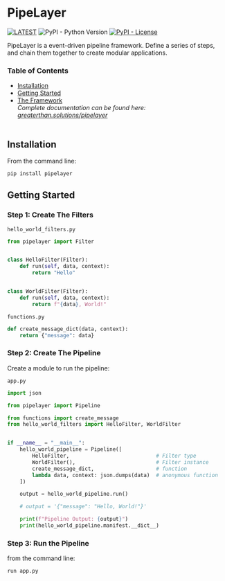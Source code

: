 # PipeLayer

[![LATEST](https://img.shields.io/github/v/release/greater-than/pipelayer?style=for-the-badge&logo=PyPi&logoColor=white)](https://pypi.org/project/pipelayer/)
![PyPI - Python Version](https://img.shields.io/pypi/pyversions/pipelayer?style=for-the-badge&logo=Python&logoColor=white)
[![PyPI - License](https://img.shields.io/pypi/l/pipelayer?style=for-the-badge)](LICENSE)


PipeLayer is a event-driven pipeline framework. Define a series of steps, and chain them together to create modular applications.
<br>

### Table of Contents

* [Installation](#install)
* [Getting Started](#get-started)
* [The Framework](http://greaterthan.solutions/pipelayer/framework)<br>
  *Complete documentation can be found here: [greaterthan.solutions/pipelayer](http://greaterthan.solutions/pipelayer)*
<br><br>


<div id="install"></div>

## Installation

From the command line:
```sh
pip install pipelayer
```


<div id="get-started"></div>

## Getting Started

### Step 1: Create The Filters

`hello_world_filters.py`
```python
from pipelayer import Filter


class HelloFilter(Filter):
    def run(self, data, context):
        return "Hello"


class WorldFilter(Filter):
    def run(self, data, context):
        return f"{data}, World!"
```

`functions.py`
```python
def create_message_dict(data, context):
    return {"message": data}
```

### Step 2: Create The Pipeline
Create a module to run the pipeline:

`app.py`
```python
import json

from pipelayer import Pipeline

from functions import create_message
from hello_world_filters import HelloFilter, WorldFilter


if __name__ = "__main__":
    hello_world_pipeline = Pipeline([
        HelloFilter,                            # Filter type
        WorldFilter(),                          # Filter instance
        create_message_dict,                    # function
        lambda data, context: json.dumps(data)  # anonymous function
    ])

    output = hello_world_pipeline.run()

    # output = '{"message": "Hello, World!"}'

    print(f"Pipeline Output: {output}")
    print(hello_world_pipeline.manifest.__dict__)

```

### Step 3: Run the Pipeline
from the command line:
```sh
run app.py
```
